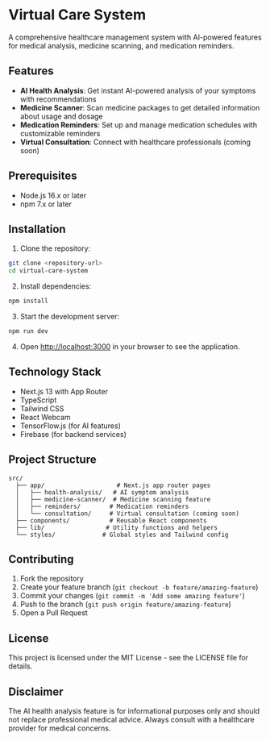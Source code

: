 # Virtual Care System

A comprehensive healthcare management system with AI-powered features for medical analysis, medicine scanning, and medication reminders.

## Features

- **AI Health Analysis**: Get instant AI-powered analysis of your symptoms with recommendations
- **Medicine Scanner**: Scan medicine packages to get detailed information about usage and dosage
- **Medication Reminders**: Set up and manage medication schedules with customizable reminders
- **Virtual Consultation**: Connect with healthcare professionals (coming soon)

## Prerequisites

- Node.js 16.x or later
- npm 7.x or later

## Installation

1. Clone the repository:
```bash
git clone <repository-url>
cd virtual-care-system
```

2. Install dependencies:
```bash
npm install
```

3. Start the development server:
```bash
npm run dev
```

4. Open [http://localhost:3000](http://localhost:3000) in your browser to see the application.

## Technology Stack

- Next.js 13 with App Router
- TypeScript
- Tailwind CSS
- React Webcam
- TensorFlow.js (for AI features)
- Firebase (for backend services)

## Project Structure

```
src/
  ├── app/                    # Next.js app router pages
  │   ├── health-analysis/   # AI symptom analysis
  │   ├── medicine-scanner/  # Medicine scanning feature
  │   ├── reminders/        # Medication reminders
  │   └── consultation/     # Virtual consultation (coming soon)
  ├── components/           # Reusable React components
  ├── lib/                 # Utility functions and helpers
  └── styles/             # Global styles and Tailwind config
```

## Contributing

1. Fork the repository
2. Create your feature branch (`git checkout -b feature/amazing-feature`)
3. Commit your changes (`git commit -m 'Add some amazing feature'`)
4. Push to the branch (`git push origin feature/amazing-feature`)
5. Open a Pull Request

## License

This project is licensed under the MIT License - see the LICENSE file for details.

## Disclaimer

The AI health analysis feature is for informational purposes only and should not replace professional medical advice. Always consult with a healthcare provider for medical concerns. 
